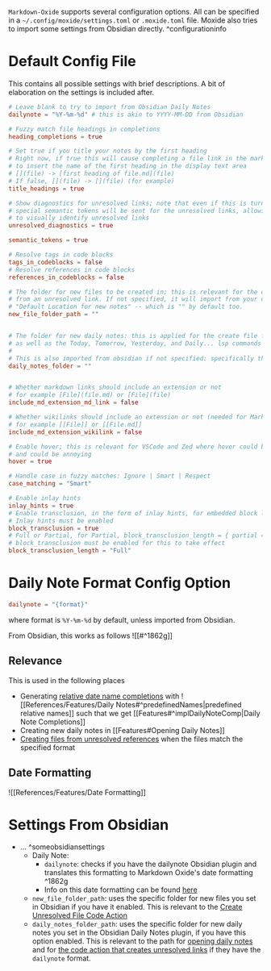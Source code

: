 `Markdown-Oxide` supports several configuration options. All can be specified in a `~/.config/moxide/settings.toml` or `.moxide.toml` file. Moxide also tries to import some settings from Obsidian directly.   ^configurationinfo

# Default Config File

This contains all possible settings with brief descriptions. A bit of elaboration on the settings is included after. 

```toml
# Leave blank to try to import from Obsidian Daily Notes
dailynote = "%Y-%m-%d" # this is akin to YYYY-MM-DD from Obsidian

# Fuzzy match file headings in completions
heading_completions = true

# Set true if you title your notes by the first heading
# Right now, if true this will cause completing a file link in the markdown style
# to insert the name of the first heading in the display text area
# [](file) -> [first heading of file.md](file)
# If false, [](file) -> [](file) (for example)
title_headings = true

# Show diagnostics for unresolved links; note that even if this is turned off, 
# special semantic tokens will be sent for the unresolved links, allowing you
# to visually identify unresolved links
unresolved_diagnostics = true

semantic_tokens = true

# Resolve tags in code blocks
tags_in_codeblocks = false
# Resolve references in code blocks
references_in_codeblocks = false

# The folder for new files to be created in; this is relevant for the code action that creates
# from an unresolved link. If not specified, it will import from your obsidian config option titled
# "Default Location for new notes" -- which is "" by default too. 
new_file_folder_path = ""


# The folder for new daily notes: this is applied for the create file for unresolved link code action
# as well as the Today, Tomorrow, Yesterday, and Daily... lsp commands
#
# This is also imported from obsidian if not specified: specifically the option titled "New file location"
daily_notes_folder = ""


# Whether markdown links should include an extension or not
# for example [File](file.md) or [File](file)
include_md_extension_md_link = false

# Whether wikilinks should include an extension or not (needed for Markor compatibility)
# for example [[File]] or [[File.md]]
include_md_extension_wikilink = false

# Enable hover; this is relevant for VSCode and Zed where hover could be triggered on mouse hover
# and could be annoying
hover = true

# Handle case in fuzzy matches: Ignore | Smart | Respect
case_matching = "Smart"

# Enable inlay hints
inlay_hints = true
# Enable transclusion, in the form of inlay hints, for embedded block links: ![[link]]
# Inlay hints must be enabled
block_transclusion = true
# Full or Partial, for Partial, block_transclusion_length = { partial = 10 }
# block_transclusion must be enabled for this to take effect
block_transclusion_length = "Full"
```

# Daily Note Format Config Option

```toml
dailynote = "{format}"
```
where format is `%Y-%m-%d` by default, unless imported from Obsidian.

From Obsidian, this works as follows ![[#^1862g]]

## Relevance

This is used in the following places

* Generating [relative date name completions](<References/Features/Daily Notes#Completion Names>) with ![[References/Features/Daily Notes#^predefinedNames|predefined relative names]] such that we get [[Features#^implDailyNoteComp|Daily Note Completions]]
* Creating new daily notes in [[Features#Opening Daily Notes]]
* [Creating files from unresolved references](<Features#Code Actions>) when the files match the specified format

## Date Formatting

![[References/Features/Date Formatting]]

# Settings From Obsidian

- ... ^someobsidiansettings
    * Daily Note:
        + `dailynote`: checks if you have the dailynote Obsidian plugin and translates this formatting to Markdown Oxide's date formatting   ^1862g
        + Info on this date formatting can be found [here](<References/Features/Date Formatting>)
    * `new_file_folder_path`: uses the specific folder for new files you set in Obsidian if you have it enabled. This is relevant to the [Create Unresolved File Code Action](<Features#^implCodeAction>)
    * `daily_notes_folder_path`: uses the specific folder for new daily notes you set in the Obsidian Daily Notes plugin, if you have this option enabled. This is relevant to the path for [opening daily notes](<Features#Opening Daily Notes>) and for [the code action that creates unresolved links](<Features#^implCodeAction>) if they have the `dailynote` format.